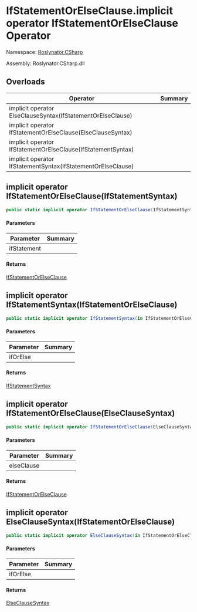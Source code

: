 # IfStatementOrElseClause\.implicit operator IfStatementOrElseClause Operator

Namespace: [Roslynator.CSharp](../../README.md)

Assembly: Roslynator\.CSharp\.dll

## Overloads

| Operator | Summary |
| -------- | ------- |
| implicit operator ElseClauseSyntax\(IfStatementOrElseClause\) | |
| implicit operator IfStatementOrElseClause\(ElseClauseSyntax\) | |
| implicit operator IfStatementOrElseClause\(IfStatementSyntax\) | |
| implicit operator IfStatementSyntax\(IfStatementOrElseClause\) | |

## implicit operator IfStatementOrElseClause\(IfStatementSyntax\)

```csharp
public static implicit operator IfStatementOrElseClause(IfStatementSyntax ifStatement)
```

#### Parameters

| Parameter | Summary |
| --------- | ------- |
| ifStatement | |

#### Returns

[IfStatementOrElseClause](../README.md)


## implicit operator IfStatementSyntax\(IfStatementOrElseClause\)

```csharp
public static implicit operator IfStatementSyntax(in IfStatementOrElseClause ifOrElse)
```

#### Parameters

| Parameter | Summary |
| --------- | ------- |
| ifOrElse | |

#### Returns

[IfStatementSyntax](https://docs.microsoft.com/en-us/dotnet/api/microsoft.codeanalysis.csharp.syntax.ifstatementsyntax)


## implicit operator IfStatementOrElseClause\(ElseClauseSyntax\)

```csharp
public static implicit operator IfStatementOrElseClause(ElseClauseSyntax elseClause)
```

#### Parameters

| Parameter | Summary |
| --------- | ------- |
| elseClause | |

#### Returns

[IfStatementOrElseClause](../README.md)


## implicit operator ElseClauseSyntax\(IfStatementOrElseClause\)

```csharp
public static implicit operator ElseClauseSyntax(in IfStatementOrElseClause ifOrElse)
```

#### Parameters

| Parameter | Summary |
| --------- | ------- |
| ifOrElse | |

#### Returns

[ElseClauseSyntax](https://docs.microsoft.com/en-us/dotnet/api/microsoft.codeanalysis.csharp.syntax.elseclausesyntax)


